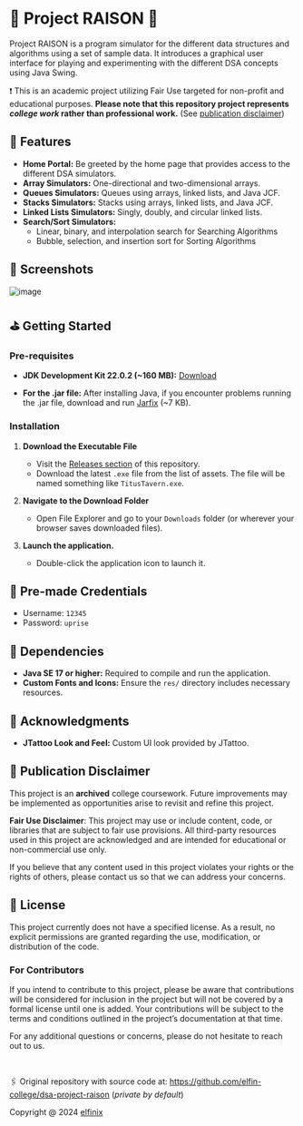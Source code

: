 # 🐲 Project RAISON 🐲

Project RAISON is a program simulator for the different data structures and algorithms using a set of sample data. It introduces a graphical user interface for playing and experimenting with the different DSA concepts using Java Swing.

❗ This is an academic project utilizing Fair Use targeted for non-profit and educational purposes. **Please note that this repository project represents _college work_ rather than professional work.** (See [publication disclaimer](#-publication-disclaimer))

## 🏁 Features

- **Home Portal:** Be greeted by the home page that provides access to the different DSA simulators.
- **Array Simulators:** One-directional and two-dimensional arrays.    
- **Queues Simulators:** Queues using arrays, linked lists, and Java JCF.
- **Stacks Simulators:** Stacks using arrays, linked lists, and Java JCF.
- **Linked Lists Simulators:** Singly, doubly, and circular linked lists.
- **Search/Sort Simulators:** 
    - Linear, binary, and interpolation search for Searching Algorithms
    - Bubble, selection, and insertion sort for Sorting Algorithms

## 📸 Screenshots

![image](https://github.com/user-attachments/assets/4c1b878d-f062-41d8-a639-d5254bab3770)

## ⛳ Getting Started

### Pre-requisites

- **JDK Development Kit 22.0.2 (~160 MB):** [Download](https://download.oracle.com/java/22/latest/jdk-22_windows-x64_bin.exe)

- **For the .jar file:** After installing Java, if you encounter problems running the .jar file, download and run [Jarfix](https://johann.loefflmann.net/downloads/jarfix.exe) (~7 KB).

### Installation

1. **Download the Executable File**
   - Visit the [Releases section](https://github.com/elfinix/dsa-ProjectRAISON/releases) of this repository.
   - Download the latest `.exe` file from the list of assets. The file will be named something like `TitusTavern.exe`.

2. **Navigate to the Download Folder**
   - Open File Explorer and go to your `Downloads` folder (or wherever your browser saves downloaded files).

3. **Launch the application.**
   - Double-click the application icon to launch it.
   
## 🤳 Pre-made Credentials

- Username: `12345`
- Password: `uprise`

## 🔁 Dependencies

- **Java SE 17 or higher:** Required to compile and run the application.
- **Custom Fonts and Icons:** Ensure the `res/` directory includes necessary resources.

## 🙌 Acknowledgments

- **JTattoo Look and Feel:** Custom UI look provided by JTattoo.

## 📜 Publication Disclaimer

This project is an **archived** college coursework. Future improvements may be implemented as opportunities arise to revisit and refine this project.

**Fair Use Disclaimer**: This project may use or include content, code, or libraries that are subject to fair use provisions. All third-party resources used in this project are acknowledged and are intended for educational or non-commercial use only.

If you believe that any content used in this project violates your rights or the rights of others, please contact us so that we can address your concerns.

## 🪪 License

This project currently does not have a specified license. As a result, no explicit permissions are granted regarding the use, modification, or distribution of the code.

### For Contributors

If you intend to contribute to this project, please be aware that contributions will be considered for inclusion in the project but will not be covered by a formal license until one is added. Your contributions will be subject to the terms and conditions outlined in the project’s documentation at that time.

For any additional questions or concerns, please do not hesitate to reach out to us.

<br>

🖇️ Original repository with source code at: https://github.com/elfin-college/dsa-project-raison (_private by default_)

Copyright @ 2024 [elfinix](https://github.com/elfinix)


